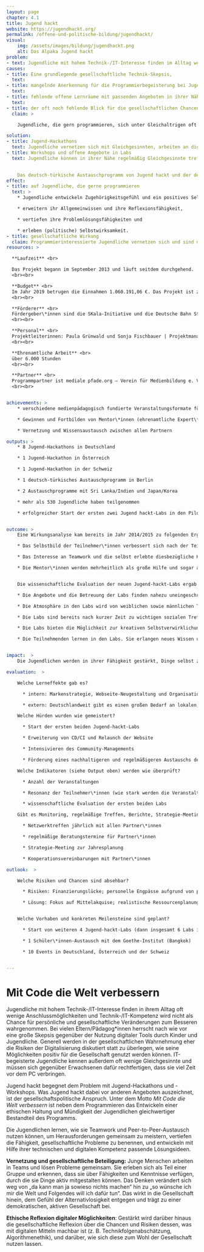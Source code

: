 ```yaml
---
layout: page
chapter: 4.1
title: Jugend hackt
website: https://jugendhackt.org/
permalink: /offene-und-politische-bildung/jugendhackt/
visual:
    img: /assets/images/bildung/jugendhackt.png
    alt: Das Alpaka Jugend hackt
problem:
- text: Jugendliche mit hohem Technik-/IT-Interesse finden im Alltag wenig Anschlussmöglichkeit.
causes:
- title: Eine grundlegende gesellschaftliche Technik-Skepsis,
  text:
- title: mangelnde Anerkennung für die Programmierbegeisterung bei Jugendlichen,
  text:
- title: fehlende offene Lernräume mit passenden Angeboten in ihrer Nähe sowie
  text:
- title: der oft noch fehlende Blick für die gesellschaftlichen Chancen der Digitalisierung führen dazu, dass
  claim: >

    Jugendliche, die gern programmieren, sich unter Gleichaltrigen oft isoliert fühlen, wenig Anschlussmöglichkeiten in ihrer Umgebung haben und seitens der Erwachsenen viel Skepsis und Kritik erleben.

solution:
- title: Jugend-Hackathons
  text: Jugendliche vernetzen sich mit Gleichgesinnten, arbeiten an digitalen Projekten und setzen sich gleichzeitig mit deren gesellschaftlichen und ethischen Implikationen auseinander.
- title: Workshops und offene Angebote in Labs
  text: Jugendliche können in ihrer Nähe regelmäßig Gleichgesinnte treffen, neue Fähigkeiten erlernen und ausprobieren und gemeinsam an eigenen Projekten arbeiten.

  
    Das deutsch-türkische Austauschprogramm von Jugend hackt und der deutsch-türkischen Jugendbrücke _re:coded_ ermöglicht Schüler\*innen aus Deutschland und der Türkei, die Berliner Open-Source- und Civic-Tech-Szene kennenzulernen und am Berliner Jugend-Hackathon teilzunehmen.
effect:
- title: auf Jugendliche, die gerne programmieren
  text: >
    * Jugendliche entwickeln Zugehörigkeitsgefühl und ein positives Selbstbild,

    * erweitern ihr Allgemeinwissen und ihre Reflexionsfähigkeit,

    * vertiefen ihre Problemlösungsfähigkeiten und

    * erleben (politische) Selbstwirksamkeit.
- title: gesellschaftliche Wirkung
  claim: Programmierinteressierte Jugendliche vernetzen sich und sind motiviert, sich gesellschaftlich zu engagieren. Es entsteht mehr Beteiligung in Form von digitalem Ehrenamt sowie eine breitere Reflexion über ethische Fragen der Digitalisierung.
resources: >

  **Laufzeit** <br>

  Das Projekt begann im September 2013 und läuft seitdem durchgehend.
  <br><br>

  **Budget** <br>
  Im Jahr 2019 betrugen die Einnahmen 1.060.191,06 €. Das Projekt ist zu 100% finanziert.
  <br><br>

  **Förderer** <br>
  Fördergeber\*innen sind die SKala-Initiative und die Deutsche Bahn Stiftung. Zusätzliche Einnahmequellen sind Sponsorings und Spenden von Unternehmen sowie Spenden von Privatpersonen.
  <br><br>

  **Personal** <br>
  Projektleiterinnen: Paula Grünwald und Sonja Fischbauer | Projektmanagerin Koordination Events: Saadya Windauer | Community Manager: Philip Steffan | Design-Lead: Nadine Stammen | Tech-Lead: Lisa Passing |  studentische Mitarbeiter\*innen: Cin Pietschmann, Leonard Wolf | Bundesfreiwilligendienstleistende: Sebastian Schröder/Jakob Schiek
  <br><br>

  **Ehrenamtliche Arbeit** <br>
  über 6.000 Stunden
  <br><br>

  **Partner** <br>
  Programmpartner ist mediale pfade.org – Verein für Medienbildung e. V. Außerdem gibt es viele weitere lokale Partnerorganisationen.
  <br><br>


achievements: >
    * verschiedene medienpädagogisch fundierte Veranstaltungsformate für Jugendliche

    * Gewinnen und Fortbilden von Mentor\*innen (ehrenamtliche Expert\*innen)

    * Vernetzung und Wissensaustausch zwischen allen Partnern

outputs: >
    * 8 Jugend-Hackathons in Deutschland

    * 1 Jugend-Hackathon in Österreich

    * 1 Jugend-Hackathon in der Schweiz

    * 1 deutsch-türkisches Austauschprogramm in Berlin

    * 2 Austauschprogramme mit Sri Lanka/Indien und Japan/Korea

    * mehr als 530 Jugendliche haben teilgenommen

    * erfolgreicher Start der ersten zwei Jugend hackt-Labs in den Pilotregionen


outcome: >
    Eine Wirkungsanalyse kam bereits im Jahr 2014/2015 zu folgenden Ergebnissen:

    * Das Selbstbild der Teilnehmer\*innen verbessert sich nach der Teilnahme an Jugend hackt.

    * Das Interesse an Teamwork und die selbst erlebte diesbezügliche Kompetenz erhöht sich.

    * Die Mentor\*innen werden mehrheitlich als große Hilfe und sogar als Vorbilder angesehen.


    Die wissenschaftliche Evaluation der neuen Jugend-hackt-Labs ergab Ende 2019:

    * Die Angebote und die Betreuung der Labs finden nahezu uneingeschränkten Zuspruch bei den Teilnehmenden.

    * Die Atmosphäre in den Labs wird von weiblichen sowie männlichen Teilnehmenden als offen und freundlich empfunden.

    * Die Labs sind bereits nach kurzer Zeit zu wichtigen sozialen Treffpunkten der Teilnehmenden geworden. Es sind Orte, an denen sie andere Jugendliche kennenlernen, sich mit neuen Freund*innen treffen und sich austauschen.

    * Die Labs bieten die Möglichkeit zur kreativen Selbstverwirklichung. Die Teilnehmenden bringen sich aktiv in die Labs ein, sie verwirklichen eigene Projekte, teilweise gemeinsam mit anderen Teilnehmenden, mit denen sie auch außerhalb der Labs weiterarbeiten.

    * Die Teilnehmenden lernen in den Labs. Sie erlangen neues Wissen und neue Fähigkeiten und wenden diese auch an.


impact:  >
    Die Jugendlichen werden in ihrer Fähigkeit gestärkt, Dinge selbst zu gestalten und ihr technisches Knowhow mit gesellschaftspolitischem Gestaltungswillen zu verknüpfen. Dabei können sie ihr Selbst- und Weltbild weiterentwickeln und diese neuen Perspektiven in ihren Alltag übertragen. Dies wirkt sich auf ihre Interaktion sowohl mit Gleichaltrigen als auch mit Erwachsenen aus. Langfristig wirken diese Erfahrungen und Erkenntnisse der Politikverdrossenheit entgegen und führen zu einer reflektierteren und gleichzeitig positiveren Diskussion um unsere digitalen Möglichkeiten. Es entstehen Anstöße und Motivation zur Mitgestaltung des eigenen Umfelds und damit letztlich unserer Gesellschaft.

evaluation:  >

    Welche Lerneffekte gab es?

      * intern: Markenstrategie, Webseite-Neugestaltung und Organisationsentwicklung gehen Hand in Hand und sind ein Prozess, der Zeit braucht

      * extern: Deutschlandweit gibt es einen großen Bedarf an lokalen, niederschwelligen Tech-Angeboten für Jugendliche; bei unserer Ausschreibung für unsere zwei ersten Labs erhielten wir über 30 qualitativ hochwertige Bewerbungen aus ganz Deutschland.

    Welche Hürden wurden wie gemeistert?

      * Start der ersten beiden Jugend-hackt-Labs

      * Erweiterung von CD/CI und Relaunch der Website

      * Intensivieren des Community-Managements

      * Förderung eines nachhaltigeren und regelmäßigeren Austauschs der Zielgruppe

    Welche Indikatoren (siehe Output oben) werden wie überprüft?

      * Anzahl der Veranstaltungen

      * Resonanz der Teilnehmer\*innen (wie stark werden die Veranstaltungen nachgefragt, Feedback-Fragebogen)

      * wissenschaftliche Evaluation der ersten beiden Labs

    Gibt es Monitoring, regelmäßige Treffen, Berichte, Strategie-Meetings, Schulungen, Zielvereinbarungen?

      * Netzwerktreffen jährlich mit allen Partner\*innen

      * regelmäßige Beratungstermine für Partner\*innen

      * Strategie-Meeting zur Jahresplanung

      * Kooperationsvereinbarungen mit Partner\*innen

outlook:  >

    Welche Risiken und Chancen sind absehbar?

      * Risiken: Finanzierungslücke; personelle Engpässe aufgrund von personellen Wechsel

      * Lösung: Fokus auf Mittelakquise; realistische Ressourcenplanung; Fokus auf Dokumentation der Arbeitsprozesse und Übergaben


    Welche Vorhaben und konkreten Meilensteine sind geplant?

      * Start von weiteren 4 Jugend-hackt-Labs (dann insgesamt 6 Labs in Betrieb)

      * 1 Schüler\*innen-Austausch mit dem Goethe-Institut (Bangkok)

      * 10 Events in Deutschland, Österreich und der Schweiz


---
```



# Mit Code die Welt verbessern

Jugendliche mit hohem Technik-/IT-Interesse finden in ihrem Alltag oft wenige Anschlussmöglichkeiten und Technik-/IT-Kompetenz wird nicht als Chance für persönliche und gesellschaftliche Veränderungen zum Besseren wahrgenommen. Bei vielen Eltern/Pädagog\*innen herrscht nach wie vor eine große Skepsis gegenüber der Nutzung digitaler Tools durch Kinder und Jugendliche. Generell werden in der gesellschaftlichen Wahrnehmung eher die Risiken der Digitalisierung diskutiert statt zu überlegen, wie seine Möglichkeiten positiv für die Gesellschaft genutzt werden können. IT-begeisterte Jugendliche kennen außerdem oft wenige Gleichgesinnte und müssen sich gegenüber Erwachsenen dafür rechtfertigen, dass sie viel Zeit vor dem PC verbringen.

Jugend hackt begegnet dem Problem mit Jugend-Hackathons und -Workshops. Was Jugend hackt dabei vor anderen Angeboten auszeichnet, ist der gesellschaftspolitische Anspruch. Unter dem Motto _Mit Code die Welt verbessern_ ist neben dem Programmieren das Entwickeln einer ethischen Haltung und Mündigkeit der Jugendlichen gleichwertiger Bestandteil des Programms.

Die Jugendlichen lernen, wie sie Teamwork und Peer-to-Peer-Austausch nutzen können, um Herausforderungen gemeinsam zu meistern, vertiefen die Fähigkeit, gesellschaftliche Probleme zu benennen, und entwickeln mit Hilfe ihrer technischen und digitalen Kompetenz passende Lösungsideen.

**Vernetzung und gesellschaftliche Beteiligung:** Junge Menschen arbeiten in Teams und lösen Probleme gemeinsam. Sie erleben sich als Teil einer Gruppe und erkennen, dass sie über Fähigkeiten und Kenntnisse verfügen, durch die sie Dinge aktiv mitgestalten können. Das Denken verändert sich weg von „da kann man ja sowieso nichts machen“ hin zu „so wünsche ich mir die Welt und Folgendes will ich dafür tun“. Das wirkt in die Gesellschaft hinein, dem Gefühl der Alternativlosigkeit entgegen und trägt zu einer demokratischen, aktiven Gesellschaft bei.

**Ethische Reflexion digitaler Möglichkeiten**: Gestärkt wird darüber hinaus die gesellschaftliche Reflexion über die Chancen und Risiken dessen, was mit digitalen Mitteln machbar ist (z. B. Technikfolgenabschätzung, Algorithmenethik), und darüber, wie sich diese zum Wohl der Gesellschaft nutzen lassen.
